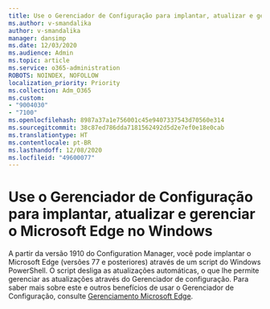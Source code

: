 ```yaml
---
title: Use o Gerenciador de Configuração para implantar, atualizar e gerenciar o Microsoft Edge no Windows
ms.author: v-smandalika
author: v-smandalika
manager: dansimp
ms.date: 12/03/2020
ms.audience: Admin
ms.topic: article
ms.service: o365-administration
ROBOTS: NOINDEX, NOFOLLOW
localization_priority: Priority
ms.collection: Adm_O365
ms.custom:
- "9004030"
- "7100"
ms.openlocfilehash: 8987a37a1e756001c45e9407337543d70560e314
ms.sourcegitcommit: 38c87ed786dda7181562492d5d2e7ef0e18e0cab
ms.translationtype: HT
ms.contentlocale: pt-BR
ms.lasthandoff: 12/08/2020
ms.locfileid: "49600077"
---
```

# <a name="use-configuration-manager-to-deploy-update-and-manage-microsoft-edge-on-windows"></a>Use o Gerenciador de Configuração para implantar, atualizar e gerenciar o Microsoft Edge no Windows

A partir da versão 1910 do Configuration Manager, você pode implantar o Microsoft Edge (versões 77 e posteriores) através de um script do Windows PowerShell. O script desliga as atualizações automáticas, o que lhe permite gerenciar as atualizações através do Gerenciador de configuração. Para saber mais sobre este e outros benefícios de usar o Gerenciador de Configuração, consulte [Gerenciamento Microsoft Edge](https://docs.microsoft.com/mem/configmgr/apps/deploy-use/deploy-edge??).